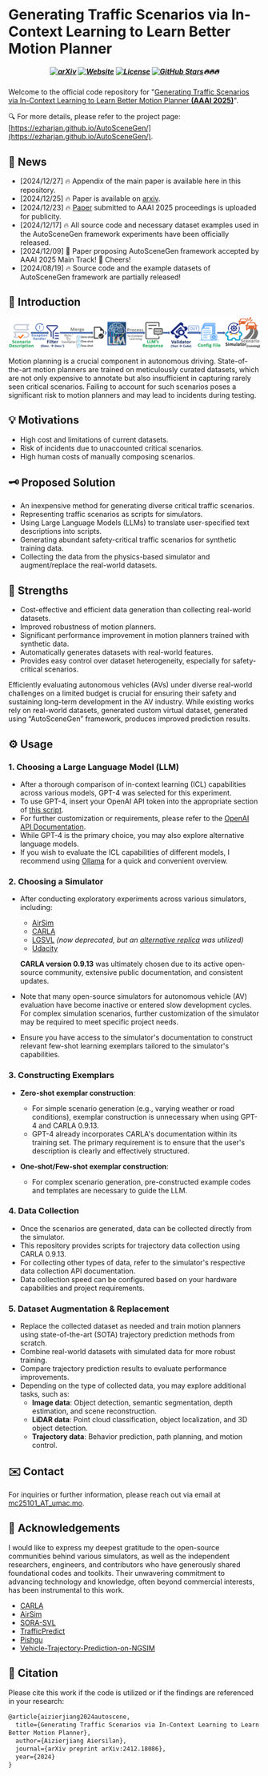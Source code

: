# Generating Traffic Scenarios via In-Context Learning to Learn Better Motion Planner


<h5 align="center">

[![arXiv](https://img.shields.io/badge/AutoSceneGen-2412.18086-b31b1b.svg?logo=arXiv)](https://arxiv.org/abs/2412.18086)
[![Website](https://img.shields.io/badge/🎤%20Project-Website-blue)](https://ezharjan.github.io/AutoSceneGen)
[![License](https://img.shields.io/badge/⚖️%20Code%20License-MIT-yellow)](https://github.com/Ezharjan/blob/AutoSceneGen/master/LICENSE)
[![GitHub Stars](https://img.shields.io/github/stars/Ezharjan/AutoSceneGen.svg?style=social&label=Star&maxAge=60)](https://github.com/Ezharjan/AutoSceneGen)🔥🔥🔥
 <br>

</h5>

Welcome to the official code repository for "[Generating Traffic Scenarios via In-Context Learning to Learn Better Motion Planner **(AAAI 2025)**](https://arxiv.org/abs/2412.18086)".

🔍 For more details, please refer to the project page: [https://ezharjan.github.io/AutoSceneGen/](https://ezharjan.github.io/AutoSceneGen/).



## 📰 News

<!-- * [2024/12/29] 🚀 Paper is available on arXiv! -->
* [2024/12/27] 🔥 Appendix of the main paper is available here in this repository.
* [2024/12/25] 🔥 Paper is available on [arxiv](https://arxiv.org/abs/2412.18086).
* [2024/12/23] 🔥 [Paper](https://drive.google.com/file/d/1SPW6Vi58btXJCm2vEqb0iDb97ef4tXWN/view?usp=sharing) submitted to AAAI 2025 proceedings is uploaded for publicity.
* [2024/12/17] 🔥 All source code and necessary dataset examples used in the AutoSceneGen framework experiments have been officially released.
* [2024/12/09] 🌟 Paper proposing AutoSceneGen framework accepted by AAAI 2025 Main Track! 🎉 Cheers!
* [2024/08/19] 🔥 Source code and the example datasets of AutoSceneGen framework are partially released!


## 👀 Introduction

![AutoSceneGen](imgs/AutoSceneGen.png)


Motion planning is a crucial component in autonomous driving. State-of-the-art motion planners are trained on meticulously curated datasets, which are not only expensive to annotate but also insufficient in capturing rarely seen critical scenarios. Failing to account for such scenarios poses a significant risk to motion planners and may lead to incidents during testing.

## 💡 Motivations

- High cost and limitations of current datasets.
- Risk of incidents due to unaccounted critical scenarios.
- High human costs of manually composing scenarios.


## 🗝️ Proposed Solution

- An inexpensive method for generating diverse critical traffic scenarios.
- Representing traffic scenarios as scripts for simulators.
- Using Large Language Models (LLMs) to translate user-specified text descriptions into scripts.
- Generating abundant safety-critical traffic scenarios for synthetic training data.
- Collecting the data from the physics-based simulator and augment/replace the real-world datasets.


## 💪 Strengths

- Cost-effective and efficient data generation than collecting real-world datasets.
- Improved robustness of motion planners.
- Significant performance improvement in motion planners trained with synthetic data.
- Automatically generates datasets with real-world features.
- Provides easy control over dataset heterogeneity, especially for safety-critical scenarios.

Efficiently evaluating autonomous vehicles (AVs) under diverse real-world challenges on a limited budget is crucial for ensuring their safety and sustaining long-term development in the AV industry. While existing works rely on real-world datasets, generated custom virtual dataset, generated using “AutoSceneGen” framework, produces improved prediction results. 


## ⚙️ Usage

### 1. Choosing a Large Language Model (LLM)

- After a thorough comparison of in-context learning (ICL) capabilities across various models, GPT-4 was selected for this experiment.  
- To use GPT-4, insert your OpenAI API token into the appropriate section of [this script](./Codes/ICL/passwords.py).  
- For further customization or requirements, please refer to the [OpenAI API Documentation](https://platform.openai.com/docs/api-reference/introduction).  
- While GPT-4 is the primary choice, you may also explore alternative language models.  
- If you wish to evaluate the ICL capabilities of different models, I recommend using [Ollama](https://ollama.com/) for a quick and convenient overview.  

### 2. Choosing a Simulator

- After conducting exploratory experiments across various simulators, including:  
  - [AirSim](https://github.com/microsoft/AirSim)  
  - [CARLA](https://carla.org/)  
  - [LGSVL](https://hidetoshi-furukawa.github.io/post/lgsvl-simulator/) *(now deprecated, but an [alternative replica](https://github.com/YuqiHuai/SORA-SVL) was utilized)*  
  - [Udacity](https://github.com/udacity/self-driving-car)  

  **CARLA version 0.9.13** was ultimately chosen due to its active open-source community, extensive public documentation, and consistent updates.  

- Note that many open-source simulators for autonomous vehicle (AV) evaluation have become inactive or entered slow development cycles. For complex simulation scenarios, further customization of the simulator may be required to meet specific project needs.  
- Ensure you have access to the simulator's documentation to construct relevant few-shot learning exemplars tailored to the simulator's capabilities.  

### 3. Constructing Exemplars

- **Zero-shot exemplar construction**:  
   - For simple scenario generation (e.g., varying weather or road conditions), exemplar construction is unnecessary when using GPT-4 and CARLA 0.9.13.  
   - GPT-4 already incorporates CARLA's documentation within its training set. The primary requirement is to ensure that the user's description is clearly and effectively structured.  

- **One-shot/Few-shot exemplar construction**:  
   - For complex scenario generation, pre-constructed example codes and templates are necessary to guide the LLM.  

### 4. Data Collection

- Once the scenarios are generated, data can be collected directly from the simulator.  
- This repository provides scripts for trajectory data collection using CARLA 0.9.13.  
- For collecting other types of data, refer to the simulator's respective data collection API documentation.  
- Data collection speed can be configured based on your hardware capabilities and project requirements.  

### 5. Dataset Augmentation & Replacement

- Replace the collected dataset as needed and train motion planners using state-of-the-art (SOTA) trajectory prediction methods from scratch.  
- Combine real-world datasets with simulated data for more robust training.  
- Compare trajectory prediction results to evaluate performance improvements.  
- Depending on the type of collected data, you may explore additional tasks, such as:  
  - **Image data**: Object detection, semantic segmentation, depth estimation, and scene reconstruction.  
  - **LiDAR data**: Point cloud classification, object localization, and 3D object detection.  
  - **Trajectory data**: Behavior prediction, path planning, and motion control.  




## ✉️ Contact  

For inquiries or further information, please reach out via email at [mc25101_AT_umac.mo](mailto:mc25101_AT_umac.mo).




<!-- ## 📜 Result

![comparison1](imgs/comparison1.png)

![comparison2](imgs/comparison2.png)

-->


## 🌹 Acknowledgements  

I would like to express my deepest gratitude to the open-source communities behind various simulators, as well as the independent researchers, engineers, and contributors who have generously shared foundational codes and toolkits. Their unwavering commitment to advancing technology and knowledge, often beyond commercial interests, has been instrumental to this work.  

- [CARLA](https://carla.org/)  
- [AirSim](https://github.com/microsoft/AirSim)  
- [SORA-SVL](https://github.com/YuqiHuai/SORA-SVL)  
- [TrafficPredict](https://github.com/sibozhang/TrafficPredict)  
- [Pishgu](https://github.com/TeCSAR-UNCC/Pishgu)  
- [Vehicle-Trajectory-Prediction-on-NGSIM](https://github.com/dotah88/Vehicle-Trajectory-Prediction-on-NGSIM)



## 📝 Citation

Please cite this work if the code is utilized or if the findings are referenced in your research:

```
@article{aizierjiang2024autoscene,
  title={Generating Traffic Scenarios via In-Context Learning to Learn Better Motion Planner},
  author={Aizierjiang Aiersilan},
  journal={arXiv preprint arXiv:2412.18086},
  year={2024}
}
```

